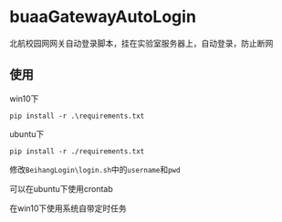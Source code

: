 # buaaGatewayAutoLogin
北航校园网网关自动登录脚本，挂在实验室服务器上，自动登录，防止断网

## 使用

win10下
```
pip install -r .\requirements.txt
```

ubuntu下
```
pip install -r ./requirements.txt
```

修改`BeihangLogin\login.sh`中的`username`和`pwd`

可以在ubuntu下使用crontab

在win10下使用系统自带定时任务

